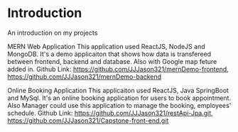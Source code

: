 # Introduction
An introduction on my projects


MERN Web Application
 This application used ReactJS, NodeJS and MongoDB. It's a demo applicaiton that shows how data is transfereed between frontend, backend and database. Also with Google map feture added in.
 Github Link: https://github.com/JJJason321/mernDemo-frontend, https://github.com/JJJason321/mernDemo-backend
 
Online Booking Application
  This applicaiton used ReactJS, Java SpringBoot and MySql. It's an online booking application for users to book appointment. Also Manager could use this application to manage the booking, employees' schedule.
  Github Link: https://github.com/JJJason321/restApi-Jpa.git, https://github.com/JJJason321/Capstone-front-end.git
